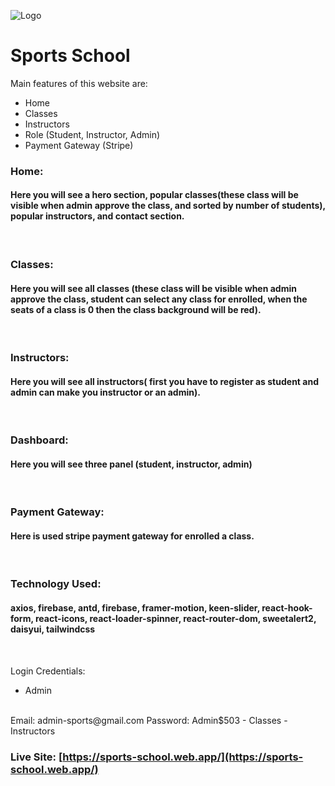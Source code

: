 
![Logo](https://i.ibb.co/r6t5b3R/images-removebg-preview-1.png)
# Sports School

Main features of this website are:
- Home
- Classes
- Instructors
- Role (Student, Instructor, Admin)
- Payment Gateway (Stripe)

### Home: 
#### Here you will see a hero section, popular classes(these class will be visible when admin approve the class, and sorted by number of students), popular instructors, and contact section.
<br/>

### Classes:
#### Here you will see all classes (these class will be visible when admin approve the class, student can select any class for enrolled, when the seats of a class is 0 then the class background will be red).
<br/>

### Instructors:
#### Here you will see all instructors( first you have to register as student and admin can make you instructor or an admin).
<br/>

### Dashboard:
#### Here you will see three panel (student, instructor, admin)
<br/>

### Payment Gateway:
#### Here is used stripe payment gateway for enrolled a class.
<br/>

### Technology Used:
#### axios, firebase, antd, firebase, framer-motion, keen-slider, react-hook-form, react-icons, react-loader-spinner, react-router-dom, sweetalert2, daisyui, tailwindcss
<br/>

Login Credentials:
- Admin 
<br/>
Email: admin-sports@gmail.com
Password: Admin$503
- Classes
- Instructors
<br/>


### Live Site: [https://sports-school.web.app/](https://sports-school.web.app/)
